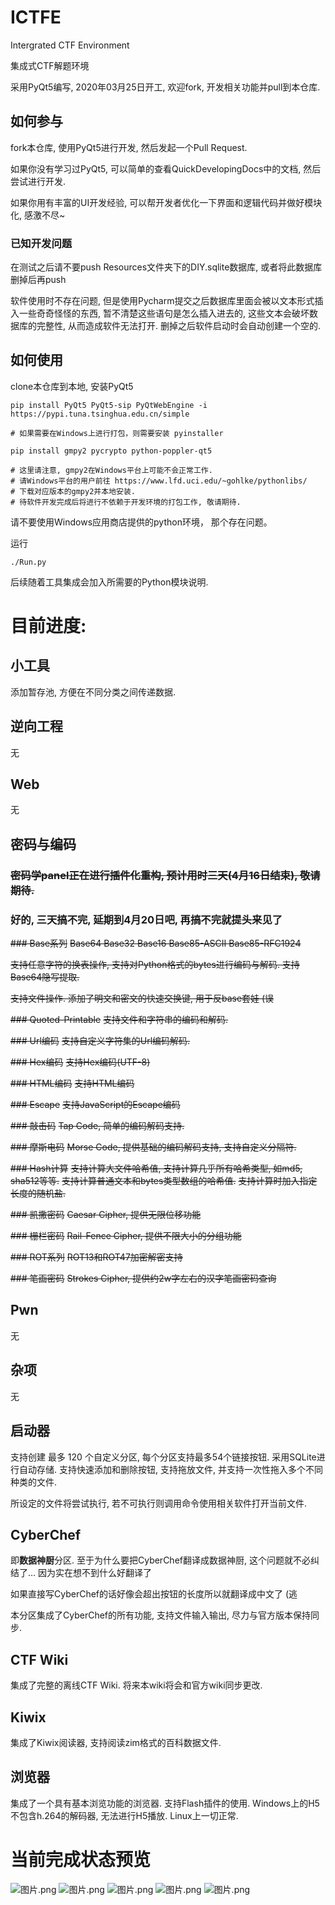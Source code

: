 # ICTFE
Intergrated CTF Environment

集成式CTF解题环境

采用PyQt5编写, 2020年03月25日开工, 欢迎fork, 开发相关功能并pull到本仓库.

## 如何参与

fork本仓库, 使用PyQt5进行开发, 然后发起一个Pull Request.

如果你没有学习过PyQt5, 可以简单的查看QuickDevelopingDocs中的文档, 然后尝试进行开发.

如果你用有丰富的UI开发经验, 可以帮开发者优化一下界面和逻辑代码并做好模块化, 感激不尽~

### 已知开发问题

在测试之后请不要push Resources文件夹下的DIY.sqlite数据库, 或者将此数据库删掉后再push

软件使用时不存在问题, 但是使用Pycharm提交之后数据库里面会被以文本形式插入一些奇奇怪怪的东西,
暂不清楚这些语句是怎么插入进去的, 这些文本会破坏数据库的完整性, 从而造成软件无法打开.
删掉之后软件启动时会自动创建一个空的.

## 如何使用

clone本仓库到本地, 安装PyQt5

```
pip install PyQt5 PyQt5-sip PyQtWebEngine -i https://pypi.tuna.tsinghua.edu.cn/simple

# 如果需要在Windows上进行打包，则需要安装 pyinstaller

pip install gmpy2 pycrypto python-poppler-qt5

# 这里请注意, gmpy2在Windows平台上可能不会正常工作.
# 请Windows平台的用户前往 https://www.lfd.uci.edu/~gohlke/pythonlibs/
# 下载对应版本的gmpy2并本地安装.
# 待软件开发完成后将进行不依赖于开发环境的打包工作, 敬请期待.

```

请不要使用Windows应用商店提供的python环境， 那个存在问题。

运行

```
./Run.py
```

后续随着工具集成会加入所需要的Python模块说明.

# 目前进度:

## 小工具

添加暂存池, 方便在不同分类之间传递数据.

## 逆向工程

无

## Web

无

## 密码与编码

### ~~密码学panel正在进行插件化重构, 预计用时三天(4月16日结束), 敬请期待.~~

### 好的, 三天搞不完, 延期到4月20日吧, 再搞不完就提头来见了

~~### Base系列~~
~~Base64 Base32 Base16 Base85-ASCII Base85-RFC1924~~

~~支持任意字符的换表操作, 支持对Python格式的bytes进行编码与解码. 支持Base64隐写提取.~~

~~支持文件操作. 添加了明文和密文的快速交换键, 用于反base套娃 (误~~

~~### Quoted-Printable~~
~~支持文件和字符串的编码和解码.~~

~~### Url编码~~
~~支持自定义字符集的Url编码解码.~~

~~### Hex编码~~
~~支持Hex编码(UTF-8)~~

~~### HTML编码~~
~~支持HTML编码~~

~~### Escape~~
~~支持JavaScript的Escape编码~~

~~### 敲击码~~
~~Tap Code, 简单的编码解码支持.~~

~~### 摩斯电码~~
~~Morse Code, 提供基础的编码解码支持, 支持自定义分隔符.~~

~~### Hash计算~~
~~支持计算大文件哈希值, 支持计算几乎所有哈希类型, 如md5, sha512等等.~~
~~支持计算普通文本和bytes类型数组的哈希值.~~
~~支持计算时加入指定长度的随机盐.~~

~~### 凯撒密码~~
~~Caesar Cipher, 提供无限位移功能~~

~~### 栅栏密码~~
~~Rail-Fence Cipher, 提供不限大小的分组功能~~

~~### ROT系列~~
~~ROT13和ROT47加密解密支持~~

~~### 笔画密码~~
~~Strokes Cipher, 提供约2w字左右的汉字笔画密码查询~~

## Pwn

无

## 杂项

无

## 启动器

支持创建 最多 120 个自定义分区, 每个分区支持最多54个链接按钮. 采用SQLite进行自动存储.
支持快速添加和删除按钮, 支持拖放文件, 并支持一次性拖入多个不同种类的文件.

所设定的文件将尝试执行, 若不可执行则调用命令使用相关软件打开当前文件.

## CyberChef

即**数据神厨**分区. 至于为什么要把CyberChef翻译成数据神厨, 这个问题就不必纠结了... 因为实在想不到什么好翻译了

如果直接写CyberChef的话好像会超出按钮的长度所以就翻译成中文了 (逃

本分区集成了CyberChef的所有功能, 支持文件输入输出, 尽力与官方版本保持同步.

## CTF Wiki

集成了完整的离线CTF Wiki. 将来本wiki将会和官方wiki同步更改.

## Kiwix

集成了Kiwix阅读器, 支持阅读zim格式的百科数据文件.

## 浏览器

集成了一个具有基本浏览功能的浏览器. 支持Flash插件的使用.
Windows上的H5不包含h.264的解码器, 无法进行H5播放. Linux上一切正常.

# 当前完成状态预览
![图片.png](https://i.loli.net/2020/04/08/gD1z7cpIxinRe8B.png)
![图片.png](https://i.loli.net/2020/04/08/aeXhjSM2PqrA5Bb.png)
![图片.png](https://i.loli.net/2020/04/08/QeRvMVjsb6cn5a9.png)
![图片.png](https://i.loli.net/2020/04/08/OZwzU3hSIgt9sFa.png)
![图片.png](https://i.loli.net/2020/04/08/GuMV2dDZrkPFcQb.png)
